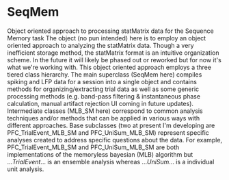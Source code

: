 # SeqMem
 Object oriented approach to processing statMatrix data for the Sequence Memory task
The object (no pun intended) here is to employ an object oriented approach to analyzing the statMatrix data. Though a very inefficient storage method, the statMatrix format is an intuitive organization scheme. In the future it will likely be phased out or reworked but for now it's what we're working with. This object oriented approach employs a three tiered class hierarchy. The main superclass (SeqMem here) compiles spiking and LFP data for a session into a single object and contains methods for organizing/extracting trial data as well as some generic processing methods (e.g. band-pass filtering & instantaneous phase calculation, manual artifact rejection UI coming in future updates). Intermediate classes (MLB_SM here) correspond to common analysis techniques and/or methods that can be applied in various ways with different approaches. Base subclasses (two at present I'm developing are PFC_TrialEvent_MLB_SM and PFC_UniSum_MLB_SM) represent specific analyses created to address specific questions about the data. For example, PFC_TrialEvent_MLB_SM and PFC_UniSum_MLB_SM are both implementations of the memoryless bayesian (MLB) algorithm but ..._TrialEvent_... is an ensemble analysis whereas ..._UniSum_... is a individual unit analysis.
